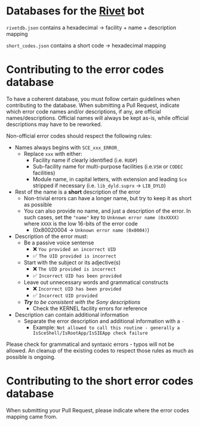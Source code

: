 # Databases for the [Rivet](https://github.com/CreepNT/Rivet) bot
`rivetdb.json` contains a hexadecimal -> facility + name + description mapping

`short_codes.json` contains a short code -> hexadecimal mapping

# Contributing to the error codes database
To have a coherent database, you must follow certain guidelines when contributing to the database.
When submitting a Pull Request, indicate which error code names and/or descriptions, if any, are official names/descriptions.
Official names will always be kept as-is, while official descriptions may have to be reworked.

Non-official error codes should respect the following rules:
* Names always begins with `SCE_xxx_ERROR_`
    * Replace `xxx` with either:
        * Facility name if clearly identified (i.e. `RUDP`)
        * Sub-facility name for multi-purpose facilities (i.e.`VSH` or `CODEC` facilities)
        * Module name, in capital letters, with extension and leading `Sce` stripped if necessary (i.e. `lib_dyld.suprx` -> `LIB_DYLD`)
* Rest of the name is a **short** description of the error
    * Non-trivial errors can have a longer name, but try to keep it as short as possible
    * You can also provide no name, and just a description of the error.
    In such cases, set the `"name"` key to `Unknown error name (0xXXXX)` where `XXXX` is the low 16-bits of the error code
        * (0x80020004 -> `Unknown error name (0x0004)`)
* Description of the error must:
    * Be a passive voice sentense
        * ❌ `You provided an incorrect UID`
        * ✅ `The UID provided is incorrect`
    * Start with the subject or its adjective(s)
        * ❌ `The UID provided is incorrect`
        * ✅ `Incorrect UID has been provided`
    * Leave out unnecessary words and grammatical constructs
        * ❌ `Incorrect UID has been provided`
        * ✅ `Incorrect UID provided`
    * ***Try*** *to be consistent with the Sony descriptions*
        * Check the KERNEL facility errors for reference
* Description can contain additional information
    * Separate the error description and additional information with a ` - `
        * Example: `Not allowed to call this routine - generally a IsSceShell/IsRootApp/IsSIEApp check failure`

Please check for grammatical and syntaxic errors - typos will not be allowed.
An cleanup of the existing codes to respect those rules as much as possible is ongoing.

# Contributing to the short error codes database
When submitting your Pull Request, please indicate where the error codes mapping came from.